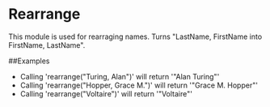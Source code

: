Rearrange
=========
This module is used for rearraging names.
Turns "LastName, FirstName into FirstName, LastName".

##Examples 

* Calling 'rearrange("Turing, Alan")' will return '"Alan Turing"'
* Calling 'rearrange("Hopper, Grace M.")' will return '"Grace M. Hopper"'
* Calling 'rearrange("Voltaire")' will return '"Voltaire"'


